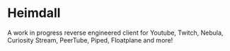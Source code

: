 # Heimdall

A work in progress reverse engineered client for Youtube, Twitch, Nebula, Curiosity Stream, PeerTube, Piped, Floatplane and more!

